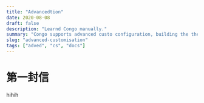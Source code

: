 ```yaml
---
title: "Advancedtion"
date: 2020-08-08
draft: false
description: "Learnd Congo manually."
summary: "Congo supports advanced custo configuration, building the theme manually and providing custom CSS."
slug: "advanced-customisation"
tags: ["adved", "cs", "docs"]
---
```

# 第一封信


hihih
